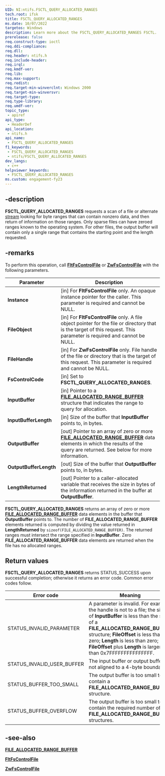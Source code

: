 ```yaml
---
UID: NI:ntifs.FSCTL_QUERY_ALLOCATED_RANGES
tech.root: ifsk
title: FSCTL_QUERY_ALLOCATED_RANGES
ms.date: 10/07/2022
targetos: Windows
description: Learn more about the FSCTL_QUERY_ALLOCATED_RANGES FSCTL.
prerelease: false
req.construct-type: ioctl
req.ddi-compliance: 
req.dll: 
req.header: ntifs.h
req.include-header: 
req.irql: 
req.kmdf-ver: 
req.lib: 
req.max-support: 
req.redist: 
req.target-min-winverclnt: Windows 2000
req.target-min-winversvr: 
req.target-type: 
req.type-library: 
req.umdf-ver: 
topic_type:
 - apiref
api_type:
 - HeaderDef
api_location:
 - ntifs.h
api_name:
 - FSCTL_QUERY_ALLOCATED_RANGES
f1_keywords:
 - FSCTL_QUERY_ALLOCATED_RANGES
 - ntifs/FSCTL_QUERY_ALLOCATED_RANGES
dev_langs:
 - c++
helpviewer_keywords:
 - FSCTL_QUERY_ALLOCATED_RANGES
ms.custom: engagement-fy23
---
```


## -description

**FSCTL_QUERY_ALLOCATED_RANGES** requests a scan of a file or alternate [stream](/openspecs/windows_protocols/ms-fscc/8ac44452-328c-4d7b-a784-d72afd19bd9f#gt_f3529cd8-50da-4f36-aa0b-66af455edbb6) looking for byte ranges that can contain nonzero data, and then return of information on those ranges. Only sparse files can have zeroed ranges known to the operating system. For other files, the output buffer will contain only a single range that contains the starting point and the length requested.

## -remarks

To perform this operation, call [**FltFsControlFile**](../fltkernel/nf-fltkernel-fltfscontrolfile.md) or [**ZwFsControlFile**](nf-ntifs-zwfscontrolfile.md) with the following parameters.

| Parameter | Description |
| --------- | ----------- |
| **Instance** | [in] For **FltFsControlFile** only. An opaque instance pointer for the caller. This parameter is required and cannot be NULL. |
| **FileObject** | [in] For **FltFsControlFile** only. A file object pointer for the file or directory that is the target of this request. This parameter is required and cannot be NULL. |
| **FileHandle** | [in] For **ZwFsControlFile** only. File handle of the file or directory that is the target of this request. This parameter is required and cannot be NULL. |
| **FsControlCode** | [in] Set to **FSCTL_QUERY_ALLOCATED_RANGES**. |
| **InputBuffer** | [in] Pointer to a [**FILE_ALLOCATED_RANGE_BUFFER**](ns-ntifs-file_allocated_range_buffer.md) structure that indicates the range to query for allocation. |
| **InputBufferLength** | [in] Size of the buffer that **InputBuffer** points to, in bytes. |
| **OutputBuffer** | [out] Pointer to an array of zero or more [**FILE_ALLOCATED_RANGE_BUFFER**](ns-ntifs-file_allocated_range_buffer.md) data elements in which the results of the query are returned. See below for more information. |
| **OutputBufferLength** | [out] Size of the buffer that **OutputBuffer** points to, in bytes. |
| **LengthReturned** | [out] Pointer to a caller-allocated variable that receives the size in bytes of the information returned in the buffer at **OutputBuffer**. |

**FSCTL_QUERY_ALLOCATED_RANGES** returns an array of zero or more [**FILE_ALLOCATED_RANGE_BUFFER**](ns-ntifs-file_allocated_range_buffer.md) data elements in the buffer that **OutputBuffer** points to. The number of **FILE_ALLOCATED_RANGE_BUFFER** elements returned is computed by dividing the value returned in **LengthReturned** by ```sizeof(FILE_ALLOCATED_RANGE_BUFFER)```. The returned ranges must intersect the range specified in **InputBuffer**. Zero **FILE_ALLOCATED_RANGE_BUFFER** data elements are returned when the file has no allocated ranges.

## Return values

**FSCTL_QUERY_ALLOCATED_RANGES** returns STATUS_SUCCESS upon successful completion; otherwise it returns an error code. Common error codes follow.

| Error code | Meaning |
| ---------- | ------- |
| STATUS_INVALID_PARAMETER | A parameter is invalid. For example: the handle is not to a file; the size of **InputBuffer** is less than the size of a **FILE_ALLOCATED_RANGE_BUFFER** structure;  **FileOffset** is less than zero; **Length** is less than zero; or **FileOffset** plus **Length** is larger than 0x7FFFFFFFFFFFFFFF. |
| STATUS_INVALID_USER_BUFFER | The input buffer or output buffer is not aligned to a 4-byte boundary. |
| STATUS_BUFFER_TOO_SMALL | The output buffer is too small to contain a **FILE_ALLOCATED_RANGE_BUFFER** structure. |
| STATUS_BUFFER_OVERFLOW | The output buffer is too small to contain the required number of **FILE_ALLOCATED_RANGE_BUFFER** structures. |

## -see-also

[**FILE_ALLOCATED_RANGE_BUFFER**](ns-ntifs-file_allocated_range_buffer.md)

[**FltFsControlFile**](../fltkernel/nf-fltkernel-fltfscontrolfile.md)

[**ZwFsControlFile**](nf-ntifs-zwfscontrolfile.md)
